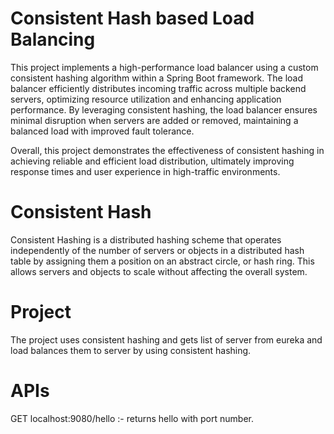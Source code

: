 # Consistent Hash based Load Balancing

This project implements a high-performance load balancer using a custom consistent hashing algorithm within a Spring Boot framework. The load balancer efficiently distributes incoming traffic across multiple backend servers, optimizing resource utilization and enhancing application performance. By leveraging consistent hashing, the load balancer ensures minimal disruption when servers are added or removed, maintaining a balanced load with improved fault tolerance.

Overall, this project demonstrates the effectiveness of consistent hashing in achieving reliable and efficient load distribution, ultimately improving response times and user experience in high-traffic environments.

# Consistent Hash

Consistent Hashing is a distributed hashing scheme that operates independently of the number of servers or objects in a distributed hash table by assigning them a position on an abstract circle, or hash ring. This allows servers and objects to scale without affecting the overall system.

# Project

The project uses consistent hashing and gets list of server from eureka and load balances them to server by using consistent hashing.

# APIs

GET localhost:9080/hello :- returns hello with port number.
